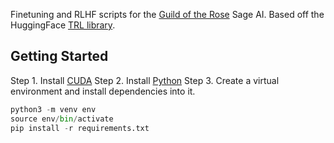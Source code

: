 Finetuning and RLHF scripts for the [Guild of the Rose](https://guildoftherose.org/)
Sage AI.  Based off the HuggingFace [TRL library](https://github.com/huggingface/trl).

## Getting Started

Step 1. Install [CUDA](https://docs.nvidia.com/cuda/cuda-installation-guide-linux/)
Step 2. Install [Python](https://www.python.org/)
Step 3. Create a virtual environment and install dependencies into it.

```python
python3 -m venv env
source env/bin/activate
pip install -r requirements.txt
```
